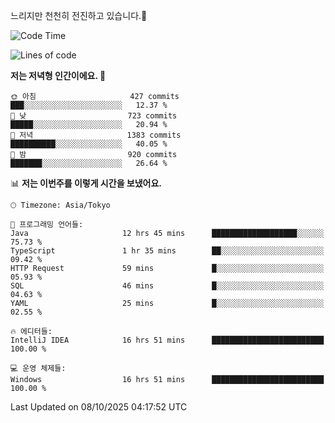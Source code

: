 느리지만 천천히 전진하고 있습니다.🐢

<!--START_SECTION:waka-->
![Code Time](http://img.shields.io/badge/Code%20Time-1%2C697%20hrs%2020%20mins-blue)

![Lines of code](https://img.shields.io/badge/%EC%A0%80%EB%8A%94%20%EC%97%AC%ED%83%9C%EA%B9%8C%EC%A7%80%20-947.1%20thousand%20%EC%A4%84%EC%9D%98%20%EC%BD%94%EB%93%9C%EB%A5%BC%20%EC%9E%91%EC%84%B1%ED%96%88%EC%96%B4%EC%9A%94.-blue)

**저는 저녁형 인간이에요. 🦉** 

```text
🌞 아침                     427 commits         ███░░░░░░░░░░░░░░░░░░░░░░   12.37 % 
🌆 낮　                     723 commits         █████░░░░░░░░░░░░░░░░░░░░   20.94 % 
🌃 저녁                     1383 commits        ██████████░░░░░░░░░░░░░░░   40.05 % 
🌙 밤　                     920 commits         ███████░░░░░░░░░░░░░░░░░░   26.64 % 
```


📊 **저는 이번주를 이렇게 시간을 보냈어요.** 

```text
🕑︎ Timezone: Asia/Tokyo

💬 프로그래밍 언어들: 
Java                     12 hrs 45 mins      ███████████████████░░░░░░   75.73 % 
TypeScript               1 hr 35 mins        ██░░░░░░░░░░░░░░░░░░░░░░░   09.42 % 
HTTP Request             59 mins             █░░░░░░░░░░░░░░░░░░░░░░░░   05.93 % 
SQL                      46 mins             █░░░░░░░░░░░░░░░░░░░░░░░░   04.63 % 
YAML                     25 mins             █░░░░░░░░░░░░░░░░░░░░░░░░   02.55 % 

🔥 에디터들: 
IntelliJ IDEA            16 hrs 51 mins      █████████████████████████   100.00 % 

💻 운영 체제들: 
Windows                  16 hrs 51 mins      █████████████████████████   100.00 % 
```


 Last Updated on 08/10/2025 04:17:52 UTC
<!--END_SECTION:waka-->
